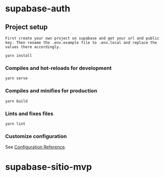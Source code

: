 # supabase-auth

## Project setup
```
First create your own project on supabase and get your url and public key. Then rename the .env.example file to .env.local and replace the values there accordingly.
```

```
yarn install
```

### Compiles and hot-reloads for development
```
yarn serve
```

### Compiles and minifies for production
```
yarn build
```

### Lints and fixes files
```
yarn lint
```

### Customize configuration
See [Configuration Reference](https://cli.vuejs.org/config/).
# supabase-sitio-mvp
